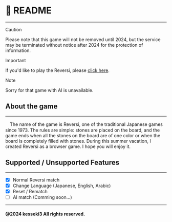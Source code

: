 # :sunflower: README
---
> [!CAUTION]
> Please note that this game will not be removed until 2024, but the service may be terminated without notice after 2024 for the protection of information.

> [!IMPORTANT]
> If you'd like to play the Reversi, please [click here](https://kesseki3.github.io/reversi2024/).

> [!NOTE]
> Sorry for that game with AI is unavailable.

## About the game
---
　The name of the game is Reversi, one of the traditional Japanese games since 1973. The rules are simple: stones are placed on the board, and the game ends when all the stones on the board are of one color or when the board is completely filled with stones. During this summer vacation, I created Reversi as a browser game. I hope you will enjoy it.

## Supported / Unsupported Features 
---
- [x] Normal Reversi match
- [x] Change Language (Japanese, English, Arabic)
- [x] Reset / Rematch
- [ ] AI match (Comming soon...)

---
#### @2024 kesseki3 All rights reserved.
